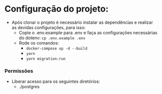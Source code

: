 # Configuração do projeto:

- Após clonar o projeto é necessário instalar as dependências e realizar as devidas configurações, para isso:
    - Copie o .env.example para .env e faça as configurações necessárias do dotenv: `cp .env.example .env`
    - Rode os comandos: 
        - `docker-compose up -d --build`
        - `yarn`
        - `yarn migration:run`

### Permissões
- Liberar acesso para os seguintes diretórios:
    - ./postgres

